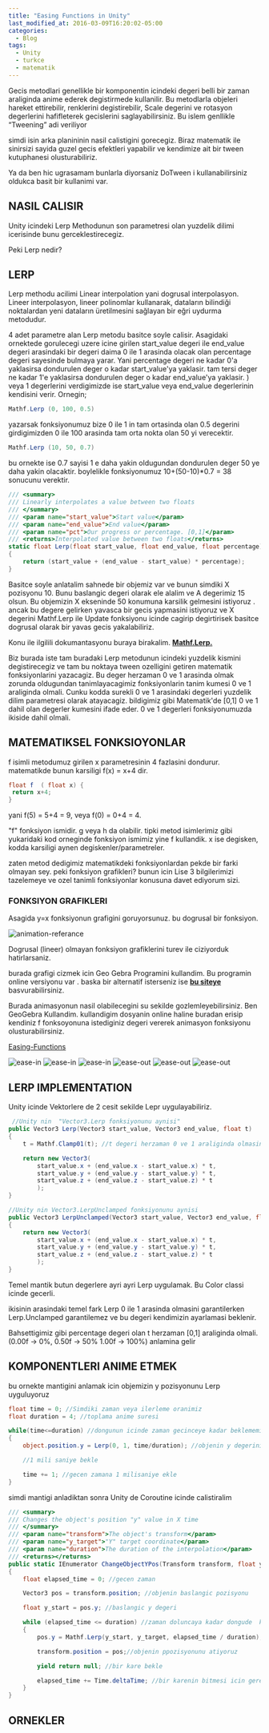 ```yaml
---
title: "Easing Functions in Unity"
last_modified_at: 2016-03-09T16:20:02-05:00
categories:
  - Blog
tags:
  - Unity
  - turkce
  - matematik
---
```


Gecis metodlari genellikle bir komponentin icindeki degeri belli bir zaman araliginda anime ederek degistirmede kullanilir.
Bu metodlarla objeleri hareket ettirebilir, renklerini degistirebilir, Scale degerini ve rotasyon degerlerini hafifleterek gecislerini saglayabilirsiniz. Bu islem genllikle “Tweening” adi veriliyor

simdi isin arka planininin nasil calistigini gorecegiz. Biraz matematik ile sinirsizi sayida guzel gecis efektleri yapabilir ve kendimize ait bir tween kutuphanesi olusturabiliriz.

Ya da ben hic ugrasamam bunlarla diyorsaniz DoTween i kullanabilirsiniz oldukca basit bir kullanimi var.

## NASIL CALISIR

Unity icindeki Lerp Methodunun son parametresi olan yuzdelik dilimi icerisinde bunu gerceklestirecegiz.

Peki Lerp nedir?

## LERP

Lerp methodu acilimi Linear interpolation yani dogrusal interpolasyon. Lineer interpolasyon, lineer polinomlar kullanarak, dataların bilindiği noktalardan yeni dataların üretilmesini sağlayan bir eğri uydurma metodudur.

4 adet parametre alan Lerp metodu basitce soyle calisir. Asagidaki ornektede gorulecegi uzere icine girilen start_value degeri ile end_value degeri arasindaki bir degeri daima 0 ile 1 arasinda olacak olan percentage degeri sayesinde bulmaya yarar. Yani percentage degeri ne kadar 0'a yaklasirsa dondurulen deger o kadar start_value'ya yaklasir. tam tersi deger ne kadar 1'e yaklasirsa dondurulen deger o kadar end_value'ya yaklasir. ) veya 1 degerlerini verdigimizde ise start_value veya end_value degerlerinin kendisini verir. Ornegin;

```csharp
Mathf.Lerp (0, 100, 0.5)
```
yazarsak fonksiyonumuz bize 0 ile 1 in tam ortasinda olan 0.5 degerini girdigimizden 0 ile 100 arasinda tam orta nokta olan 50 yi verecektir.

```csharp
Mathf.Lerp (10, 50, 0.7)
```

bu ornekte ise 0.7 sayisi 1 e daha yakin oldugundan dondurulen deger 50 ye daha yakin olacaktir. boylelikle fonksiyonumuz 10+(50-10)*0.7 = 38 sonucunu verektir.

```csharp
/// <summary>
/// Linearly interpolates a value between two floats
/// </summary>
/// <param name="start_value">Start value</param>
/// <param name="end_value">End value</param>
/// <param name="pct">Our progress or percentage. [0,1]</param>
/// <returns>Interpolated value between two floats</returns>
static float Lerp(float start_value, float end_value, float percentage)
{
    return (start_value + (end_value - start_value) * percentage);
}
```

Basitce soyle anlatalim sahnede bir objemiz var ve bunun simdiki X pozisyonu 10. Bunu baslangic degeri olarak ele alalim ve A degerimiz 15 olsun. Bu objemizin X ekseninde 50 konumuna karsilik gelmesini istiyoruz . ancak bu degere gelirken yavasca bir gecis yapmasini istiyoruz ve X degerini Mathf.Lerp ile Update fonksiyonu icinde cagirip degirtirisek basitce dogrusal olarak bir yavas gecis yakalabiliriz.

Konu ile ilgilili dokumantasyonu buraya birakalim. **[Mathf.Lerp.](https://docs.unity3d.com/ScriptReference/Mathf.Lerp.html)**  


Biz burada iste tam buradaki Lerp metodunun icindeki yuzdelik kismini degistirecegiz ve tam bu noktaya tween ozelligini getiren matematik fonksiyonlarini yazacagiz. 
Bu deger herzaman 0 ve 1 arasinda olmak zorunda oldugundan tanimlayacagimiz fonksiyonlarin tanim kumesi 0 ve 1 araliginda olmali. Cunku kodda surekli 0 ve 1 arasindaki degerleri yuzdelik dilim parametresi olarak atayacagiz. bildigimiz gibi Matematik'de [0,1] 0 ve 1 dahil olan degerler kumesini ifade eder. 0 ve 1 degerleri fonksiyonumuzda ikiside dahil olmali.


## MATEMATIKSEL FONKSIOYONLAR

f isimli metodumuz girilen x parametresinin 4 fazlasini dondurur. matematikde bunun karsiligi f(x) = x+4 dir.

```csharp
float f  ( float x) {
 return x+4;
}
```

yani f(5) = 5+4 = 9, veya f(0) = 0+4 = 4.

"f" fonksiyon ismidir. g veya h da olabilir. tipki metod isimlerimiz gibi yukaridaki kod orneginde fonksiyon ismimiz yine f kullandik. x ise degisken, kodda karsiligi aynen degiskenler/parametreler.

zaten metod dedigimiz matematikdeki fonksiyonlardan pekde bir farki olmayan sey. peki fonksiyon grafikleri? bunun icin Lise 3 bilgilerimizi tazelemeye ve ozel tanimli fonksiyonlar konusuna davet ediyorum sizi.

### FONKSIYON GRAFIKLERI

Asagida y=x fonksiyonun grafigini goruyorsunuz. bu dogrusal bir fonksiyon. 

![animation-referance](https://kerimdeveci.github.io/assets/images/linear-graph-percentage.png)

Dogrusal (lineer) olmayan fonksiyon grafiklerini turev ile ciziyorduk hatirlarsaniz.

burada grafigi cizmek icin Geo Gebra Programini kullandim. Bu programin online versiyonu var . baska bir alternatif isterseniz ise **[bu siteye](https://rechneronline.de/function-graphs/)** basvurabilirsiniz.

Burada animasyonun nasil olabilecegini su sekilde gozlemleyebilirsiniz. Ben GeoGebra Kullandim. kullandigim dosyanin online haline buradan erisip kendiniz f fonksoyonuna istediginiz degeri vererek animasyon fonksiyonu olusturabilirsiniz.

[Easing-Functions](https://www.geogebra.org/m/nve6x5ze)

![ease-in](https://kerimdeveci.github.io/assets/images/ease-in^2.gif)
![ease-in](https://kerimdeveci.github.io/assets/images/ease-in^3.gif)
![ease-in](https://kerimdeveci.github.io/assets/images/ease-in^4.gif)
![ease-out](https://kerimdeveci.github.io/assets/images/ease-out.gif)
![ease-out](https://kerimdeveci.github.io/assets/images/ease-out2.gif)
![ease-out](https://kerimdeveci.github.io/assets/images/ease-out3.gif)

## LERP IMPLEMENTATION

Unity icinde Vektorlere de 2 cesit sekilde Lepr uygulayabiliriz.

```csharp
 //Unity nin  "Vector3.Lerp fonksiyonunu aynisi"
public Vector3 Lerp(Vector3 start_value, Vector3 end_value, float t)
{
    t = Mathf.Clamp01(t); //t degeri herzaman 0 ve 1 araliginda olmasini saglar

    return new Vector3(
        start_value.x + (end_value.x - start_value.x) * t,
        start_value.y + (end_value.y - start_value.y) * t,
        start_value.z + (end_value.z - start_value.z) * t
        );
}
```

```csharp
//Unity nin Vector3.LerpUnclamped fonksiyonunu aynisi
public Vector3 LerpUnclamped(Vector3 start_value, Vector3 end_value, float t)
{
    return new Vector3(
        start_value.x + (end_value.x - start_value.x) * t,
        start_value.y + (end_value.y - start_value.y) * t,
        start_value.z + (end_value.z - start_value.z) * t
        );
}
```
Temel mantik butun degerlere ayri ayri Lerp uygulamak. Bu Color classi icinde gecerli.

ikisinin arasindaki temel fark Lerp 0 ile 1 arasinda olmasini garantilerken Lerp.Unclamped garantilemez ve bu degeri kendimizin ayarlamasi beklenir.

Bahsettigimiz gibi percentage degeri olan t herzaman [0,1] araliginda olmali. (0.00f -> 0%,
0.50f -> 50%
1.00f -> 100%) anlamina gelir

## KOMPONENTLERI ANIME ETMEK

bu ornekte mantigini anlamak icin objemizin y pozisyonunu Lerp uyguluyoruz  


```csharp
float time = 0; //Simdiki zaman veya ilerleme oranimiz
float duration = 4; //toplama anime suresi

while(time<=duration) //dongunun icinde zaman gecinceye kadar beklememiz lazim
{
    object.position.y = Lerp(0, 1, time/duration); //objenin y degerini 0 dan 1 Interpole edecegiz

    //1 mili saniye bekle

    time += 1; //gecen zamana 1 milisaniye ekle
}
```

simdi mantigi anladiktan sonra Unity de Coroutine icinde calistiralim

```csharp
/// <summary>
/// Changes the object's position "y" value in X time 
/// </summary>
/// <param name="transform">The object's transform</param>
/// <param name="y_target">"Y" target coordinate</param>
/// <param name="duration">The duration of the interpolation</param>
/// <returns></returns>
public static IEnumerator ChangeObjectYPos(Transform transform, float y_target, float duration)
{
    float elapsed_time = 0; //gecen zaman

    Vector3 pos = transform.position; //objenin baslangic pozisyonu

    float y_start = pos.y; //baslangic y degeri

    while (elapsed_time <= duration) //zaman doluncaya kadar dongude  kal
    {
        pos.y = Mathf.Lerp(y_start, y_target, elapsed_time / duration); //pozisyon y degerine Lerp islemi

        transform.position = pos;//objenin ppozisyonunu atiyoruz

        yield return null; //bir kare bekle

        elapsed_time += Time.deltaTime; //bir karenin bitmesi icin gerekli olan sureyi toplam gecen sureye ekle
    }
}
 ```

 ## ORNEKLER


